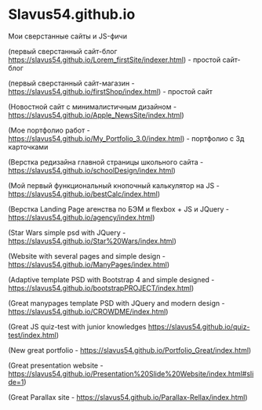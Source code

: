 # Slavus54.github.io
Мои сверстанные сайты и JS-фичи


(первый сверстанный сайт-блог https://slavus54.github.io/Lorem_firstSite/indexer.html) - простой сайт-блог

(первый сверстанный сайт-магазин - https://slavus54.github.io/firstShop/index.html) - простой сайт 

(Новостной сайт с минималистичным дизайном - https://slavus54.github.io/Apple_NewsSite/index.html)

(Мое портфолио работ - https://slavus54.github.io/My_Portfolio_3.0/index.html) - портфолио с 3д карточками

(Верстка редизайна главной страницы школьного сайта - https://slavus54.github.io/schoolDesign/index.html) 

(Мой первый функциональный кнопочный калькулятор на JS - https://slavus54.github.io/bestCalc/index.html)

(Верстка Landing Page агенства по БЭМ и flexbox + JS и JQuery - https://slavus54.github.io/agency/index.html)

(Star Wars simple psd with JQuery - https://slavus54.github.io/Star%20Wars/index.html)

(Website with several pages and simple design - https://slavus54.github.io/ManyPages/index.html)

(Adaptive template PSD with Bootstrap 4 and simple designed - https://slavus54.github.io/bootstrapPROJECT/index.html)

(Great manypages template PSD with JQuery and modern design - https://slavus54.github.io/CROWDME/index.html)

(Great JS quiz-test with junior knowledges https://slavus54.github.io/quiz-test/index.html)

(New great portfolio - https://slavus54.github.io/Portfolio_Great/index.html)

(Great presentation website - https://slavus54.github.io/Presentation%20Slide%20Website/index.html#slide=1)

(Great Parallax site - https://slavus54.github.io/Parallax-Rellax/index.html)
